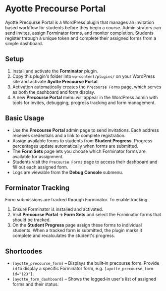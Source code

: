 # Ayotte Precourse Portal

Ayotte Precourse Portal is a WordPress plugin that manages an invitation based workflow for students before they begin a course. Administrators can send invites, assign Forminator forms, and monitor completion. Students register through a unique token and complete their assigned forms from a simple dashboard.

## Setup

1. Install and activate the **Forminator** plugin.
2. Copy this plugin's folder into `wp-content/plugins/` on your WordPress site and activate **Ayotte Precourse Portal**.
3. Activation automatically creates the `Precourse Forms` page, which serves as both the dashboard and form display.
4. A new **Precourse Portal** menu will appear in the WordPress admin with tools for invites, debugging, progress tracking and form management.

## Basic Usage

- Use the **Precourse Portal** admin page to send invitations. Each address receives credentials and a link to complete registration.
- Assign available forms to students from **Student Progress**. Progress percentages update automatically when forms are submitted.
- The **Form Sets** page lets you choose which Forminator forms are available for assignment.
- Students visit the `Precourse Forms` page to access their dashboard and fill out each assigned form.
- Logs are viewable from the **Debug Console** submenu.

## Forminator Tracking

Form submissions are tracked through Forminator. To enable tracking:

1. Ensure Forminator is installed and activated.
2. Visit **Precourse Portal → Form Sets** and select the Forminator forms that should be tracked.
3. On the **Student Progress** page assign these forms to individual students. When a tracked form is submitted, the plugin marks it complete and recalculates the student's progress.

## Shortcodes

- ``[ayotte_precourse_form]`` – Displays the built‑in precourse form. Provide `id` to display a specific Forminator form, e.g. ``[ayotte_precourse_form id="123"]``.
- ``[ayotte_form_dashboard]`` – Shows the logged‑in user's list of assigned forms and their status.

